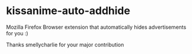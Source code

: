 # kissanime-auto-addhide
Mozilla Firefox Browser extension that automatically hides advertisements for you :)




Thanks smellycharlie for your major contribution 
